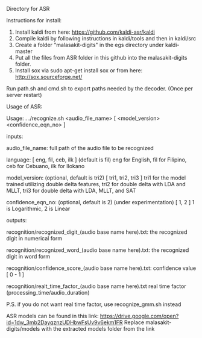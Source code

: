 Directory for ASR

Instructions for install:

1. Install kaldi from here: https://github.com/kaldi-asr/kaldi
2. Compile kaldi by following instructions in kaldi/tools and then in kaldi/src
3. Create a folder "malasakit-digits" in the egs directory under kaldi-master
4. Put all the files from ASR folder in this github into the malasakit-digits folder.
5. Install sox via sudo apt-get install sox or from here: http://sox.sourceforge.net/

Run path.sh and cmd.sh to export paths needed by the decoder. (Once per server restart)

Usage of ASR:

Usage: . ./recognize.sh <audio_file_name> <language> [ <model_version> <confidence_eqn_no> ]

inputs:


audio_file_name: 	full path of the audio file to be recognized

language: 		[ eng, fil, ceb, ilk ] (default is fil) eng for English, fil for Filipino, ceb for Cebuano, ilk for Ilokano

model_version:		(optional, default is tri2) [ tri1, tri2, tri3 ] tri1 for the model trained utilizing double delta features, tri2 for double delta with LDA and MLLT, tri3 for double delta with LDA, MLLT, and SAT

confidence_eqn_no:    	(optional, default is 2) (under experimentation) [ 1, 2 ] 1 is Logarithmic, 2 is Linear


outputs:


recognition/recognized_digit_(audio base name here).txt:	the recognized digit in numerical form

recognition/recognized_word_(audio base name here).txt:		the recognized digit in word form

recognition/confidence_score_(audio base name here).txt:	confidence value [ 0 - 1 ]

recognition/realt_time_factor_(audio base name here).txt	real time factor (processing_time/audio_duration)


P.S. if you do not want real time factor, use recognize_gmm.sh instead



ASR models can be found in this link: https://drive.google.com/open?id=1dw_3mb2DayqznzUDHbwFsUv9v6ekm1FR
Replace malasakit-digits/models with the extracted models folder from the link
